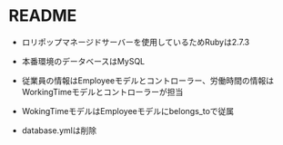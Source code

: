 # README

* ロリポップマネージドサーバーを使用しているためRubyは2.7.3

* 本番環境のデータベースはMySQL

* 従業員の情報はEmployeeモデルとコントローラー、労働時間の情報はWorkingTimeモデルとコントローラーが担当

* WokingTimeモデルはEmployeeモデルにbelongs_toで従属

* database.ymlは削除